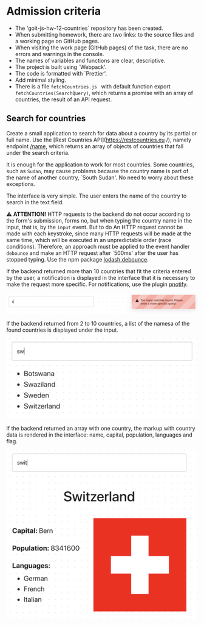 # Admission criteria

- The 'goit-js-hw-12-countries` repository has been created.
- When submitting homework, there are two links: to the source files and a working
page on GitHub pages.
- When visiting the work page (GitHub pages) of the task, there are no errors and
warnings in the console.
- The names of variables and functions are clear, descriptive.
- The project is built using `Webpack'.
- The code is formatted with `Prettier'.
- Add minimal styling.
- There is a file `fetchCountries.js ` with default function export
`fetchCountries(SearchQuery)`, which returns a promise with an array of countries, the result
of an API request.

## Search for countries

Create a small application to search for data about a country by its partial or full
name. Use the [Rest Countries API](https://restcountries.eu /), namely
endpoint [/name](https://restcountries.eu/#api-endpoints-name ), which returns
an array of objects of countries that fall under the search criteria.

It is enough for the application to work for most countries. Some countries,
such as `Sudan`, may cause problems because the country name is
part of the name of another country, `South Sudan'. No need to worry about these
exceptions.

The interface is very simple. The user enters the name of the country to search in
the text field.

⚠️ **ATTENTION!** HTTP requests to the backend do not occur according to the form's submission, forms
no, but when typing the country name in the input, that is, by the `input` event. But to do
An HTTP request cannot be made with each keystroke, since
many HTTP requests will be made at the same time, which will be executed in an unpredictable order (race
conditions). Therefore, an approach must be applied to the event handler
`debounce` and make an HTTP request after `500ms' after the user
has stopped typing. Use the npm package
[lodash.debounce](https://www.npmjs.com/package/lodash.debounce).

If the backend returned more than 10 countries that fit the criteria entered
by the user, a notification is displayed in the interface that it is necessary
to make the request more specific. For notifications, use the plugin
[pnotify](https://github.com/sciactive/pnotify).

![alert](assets/query-prompt.png)

If the backend returned from 2 to 10 countries, a list of the namesa
of the found countries is displayed under the input.

![list of countries](assets/country-list.png)

If the backend returned an array with one country, the markup with
country data is rendered in the interface: name, capital, population, languages and flag.

![country information](assets/country-info.png)
